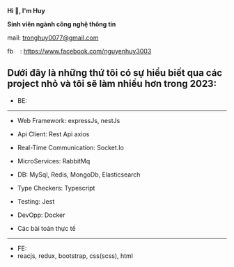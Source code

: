 **Hi ****👋****, I'm Huy**

**Sinh viên ngành công nghệ thông tin**

mail: <tronghuy0077@gmail.com>

fb    : <https://www.facebook.com/nguyenhuy3003>

Dưới đây là những thứ tôi có sự hiểu biết qua các project nhỏ và tôi sẽ làm nhiều hơn trong 2023:
------------------------------------------------
- BE:
------------------------------------------
- Web Framework: expressJs, nestJs

- Api Client: Rest Api axios

- Real-Time Communication: Socket.Io

- MicroServices: RabbitMq

- DB: MySql, Redis, MongoDb, Elasticsearch

- Type Checkers: Typescript

- Testing: Jest

- DevOpp: Docker

* Các bài toán thực tế
------------------------------------------------

- FE:
-  reacjs, redux, bootstrap, css(scss), html
